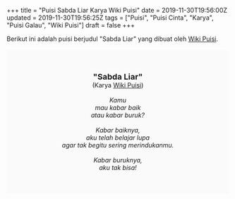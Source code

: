 +++
title = "Puisi Sabda Liar Karya Wiki Puisi"
date = 2019-11-30T19:56:00Z
updated = 2019-11-30T19:56:25Z
tags = ["Puisi", "Puisi Cinta", "Karya", "Puisi Galau", "Wiki Puisi"]
draft = false
+++

<div dir="ltr" style="text-align: left;" trbidi="on"><div style="text-align: justify;">Berikut ini adalah puisi berjudul "Sabda Liar" yang dibuat oleh <a href="https://www.instagram.com/wikipuisi/" target="_blank">Wiki Puisi</a>.</div><br /><div style="background: #FAFAFA; font-size: 14px; height: auto; margin: 0 auto; padding: 50px; text-align: center; width: auto;"><span style="font-size: 18px;"><b>"Sabda Liar"</b></span><br />(Karya <a href="https://www.sekata.web.id/tags/wikipuisi" target="_blank">Wiki Puisi</a>)<br /><br /><i>Kamu<br />mau kabar baik<br />atau kabar buruk?<br /><br />Kabar baiknya,<br />aku telah belajar lupa<br />agar tak begitu sering merindukanmu.<br /><br />Kabar buruknya,<br />aku tak bisa!</i> </div></div>
